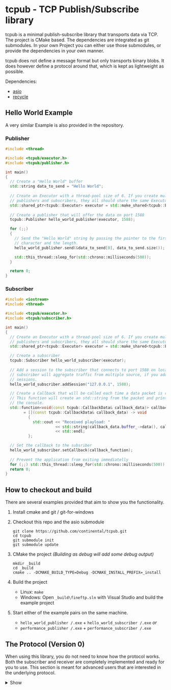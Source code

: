 
# tcpub - TCP Publish/Subscribe library

tcpub is a minimal publish-subscribe library that transports data via TCP. The project is CMake based. The dependencies are integrated as git submodules. In your own Project you can either use those submodules, or provide the dependencies in your own manner.

tcpub does not define a message format but only transports binary blobs. It does however define a protocol around that, which is kept as lightweight as possible.

Dependencies:

- [asio](https://github.com/chriskohlhoff/asio.git)
- [recycle](https://github.com/steinwurf/recycle.git)

## Hello World Example

A very similar Example is also provided in the repository.

### Publisher

```cpp
#include <thread>

#include <tcpub/executor.h>
#include <tcpub/publisher.h>

int main()
{
  // Create a "Hello World" buffer
  std::string data_to_send = "Hello World";
  
  // Create an Executor with a thread-pool size of 6. If you create multiple
  // publishers and subscribers, they all should share the same Executor.
  std::shared_ptr<tcpub::Executor> executor = std::make_shared<tcpub::Executor>(6);
  
  // Create a publisher that will offer the data on port 1588
  tcpub::Publisher hello_world_publisher(executor, 1588);

  for (;;)
  {
    // Send the "Hello World" string by passing the pointer to the first
    // character and the length.
    hello_world_publisher.send(&data_to_send[0], data_to_send.size());

    std::this_thread::sleep_for(std::chrono::milliseconds(500));
  }

  return 0;
}
```

### Subscriber

```cpp
#include <iostream>
#include <thread>

#include <tcpub/executor.h>
#include <tcpub/subscriber.h>

int main()
{
  // Create an Executor with a thread-pool size of 6. If you create multiple
  // publishers and subscribers, they all should share the same Executor.
  std::shared_ptr<tcpub::Executor> executor = std::make_shared<tcpub::Executor>(6);

  // Create a subscriber
  tcpub::Subscriber hello_world_subscriber(executor);
  
  // Add a session to the subscriber that connects to port 1588 on localhost. A 
  // subscriber will aggregate traffic from multiple source, if you add multiple
  // sessions.
  hello_world_subscriber.addSession("127.0.0.1", 1588);

  // Create a Callback that will be called each time a data packet is received.
  // This function will create an std::string from the packet and print it to
  // the console.
  std::function<void(const tcpub::CallbackData& callback_data)> callback_function
        = [](const tcpub::CallbackData& callback_data) -> void
          {
            std::cout << "Received playload: "
                      << std::string(callback_data.buffer_->data(), callback_data.buffer_->size())
                      << std::endl;
          };

  // Set the callback to the subsriber
  hello_world_subscriber.setCallback(callback_function);
    
  // Prevent the application from exiting immediatelly
  for (;;) std::this_thread::sleep_for(std::chrono::milliseconds(500));
  return 0;
}
```

## How to checkout and build

There are several examples provided that aim to show you the functionality.

1. Install cmake and git / git-for-windows

2. Checkout this repo and the asio submodule
	```console
	git clone https://github.com/continental/tcpub.git
	cd tcpub
	git submodule init
	git submodule update
	```

3. CMake the project *(Building as debug will add some debug output)*
	```console
	mkdir _build
	cd _build
	cmake .. -DCMAKE_BUILD_TYPE=Debug -DCMAKE_INSTALL_PREFIX=_install
	```

4. Build the project
	- Linux: `make`
	- Windows: Open `_build\fineftp.sln` with Visual Studio and build the example project

5. Start either of the example pairs on the same machine.
	- `hello_world_publisher /.exe` + `hello_world_subscriber /.exe`
	  *or*
	- `performance_publisher /.exe` + `performance_subscriber /.exe`

## The Protocol (Version 0)

When using this library, you do not need to know how the protocol works. Both the subscriber and receiver are completely implemented and ready for you to use. This section is meant for advanced users that are interested in the underlying protocol.

<details>
<summary>Show</summary>

### Message flow

The Protocol is quite simple:

1. The **Subsriber** connects to the publisher and sends a ProtocolHandshakeRequest. This Message contains the maximum protocol Version the Subscriber supports

2. The **Publisher** returns a ProtocolHandshakeResponse. This message contains the protocol version that will be used from now on. The version must not be higher than the version sent by the subsriber.

3. The **Publisher** starts sending data to the subsriber.

_The ProtocolHandshake is meant to provide future-proof expansions. At the moment the only available protocol version is 0._

```
Subscriber                     Publisher
   |                               |
   |  -> ProtocolHandshakeReq  ->  |
   |                               |
   |  <- ProtocolHandshakeResp <-  |
   |                               |
   |  <--------- DATA <----------  |
   |  <--------- DATA <----------  |
   |  <--------- DATA <----------  |
   |              ...              |
```

### Message layout

The protocol uses the following message layout. Values that are not sent by the sender are to be interpreted as 0.

- **General Message header**
	Each message will have a message header as follows. Values are to be interpreted little-endian.
	This header is defined in [tcpub/src/tcp_header.h](tcpub/src/tcp_header.h)

	- 16 bit: Header size
	- 8 bit: Type
		- 0 = Regular Payload
		- 1 = Handshake Message
	- 8 bit: Reserved
		- Must be 0
	- 64bit: Payload size

2. **ProtocolHandshakeReq & ProtocolHandshakeResp**
	The layout of ProtocolHandshakeReq / ProtocolHandshakeResp is the same.  Values are to be interpreted little-endian
	This message is defined in [tcpub/src/protocol_handshake_message.h](tcpub/src/protocol_handshake_message.h)
	
	- Message Header (size given in the first 16 bit)
	- 8 bit: Protocol Version

</details>
